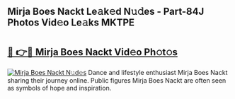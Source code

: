 ## Mirja Boes Nackt Le𝚊k𝚎d N𝚞𝚍es - Part-84J Photos Vid𝚎o Le𝚊ks MKTPE

# <h2><a href="http://fb35baq.evod.top/?m=Mirja+Boes+Nackt">🔗 👉🔴 Mirja Boes Nackt Vid𝚎o Ph𝚘t𝚘s</a></h2>

[![Mirja Boes Nackt N𝚞d𝚎s](https://i.imgur.com/8V9OHl7.gif)](http://fb35baq.evod.top/?m=Mirja+Boes+Nackt)
Dance and lifestyle enthusiast Mirja Boes Nackt sharing their journey online. Public figures Mirja Boes Nackt are often seen as symbols of hope and inspiration. 
